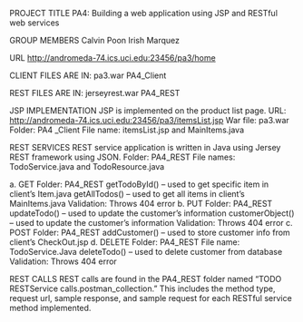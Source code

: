PROJECT TITLE
    PA4: Building a web application using JSP and RESTful web services


GROUP MEMBERS
    Calvin Poon
    Irish Marquez


URL
    http://andromeda-74.ics.uci.edu:23456/pa3/home


CLIENT FILES ARE IN:
    pa3.war
    PA4_Client
    
    
REST FILES ARE IN:
    jerseyrest.war
    PA4_REST


JSP IMPLEMENTATION
JSP is implemented on the product list page. 
URL: http://andromeda-74.ics.uci.edu:23456/pa3/itemsList.jsp
War file: pa3.war
Folder: PA4 _Client
File name: itemsList.jsp and MainItems.java


REST SERVICES
REST service application is written in Java using Jersey REST framework using JSON.
Folder: PA4_REST
File names: TodoService.java and TodoResource.java

a. GET
    Folder: PA4_REST
    getTodoById() – used to get specific item in client’s Item.java 
    getAllTodos() – used to get all items in client’s MainItems.java
    Validation: Throws 404 error
b. PUT
    Folder: PA4_REST
    updateTodo() – used to update the customer’s information
    customerObject() – used to update the customer’s information
    Validation: Throws 404 error
c. POST
    Folder: PA4_REST
    addCustomer() – used to store customer info from client’s CheckOut.jsp
d. DELETE
    Folder: PA4_REST
    File name: TodoService.Java
    deleteTodo() – used to delete customer from database
    Validation: Throws 404 error


REST CALLS
REST calls are found in the PA4_REST folder named “TODO RESTService calls.postman_collection.” 
This includes the method type, request url, sample response, and sample request for each RESTful 
service method implemented.





